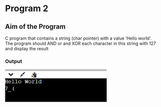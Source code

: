 # Program 2

## Aim of the Program

C program that contains a string (char pointer) with a value ‘Hello world’. The
program should AND or and XOR each character in this string with 127 and display the
result

### Output

![output](Output_2.png)

